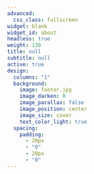 ```yaml
---
advanced:
  css_class: fullscreen
widget: blank
widget_id: about
headless: true
weight: 130
title: null
subtitle: null
active: true
design:
  columns: "1"
  background:
    image: footer.jpg
    image_darken: 0
    image_parallax: false
    image_position: center
    image_size: cover
    text_color_light: true
  spacing:
    padding:
      - 20px
      - "0"
      - 20px
      - "0"
---
```

